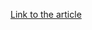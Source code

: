 [Link to the article](https://www.sentinelone.com/blog/atomic-stealer-threat-actor-spawns-second-variant-of-macos-malware-sold-on-telegram/)
